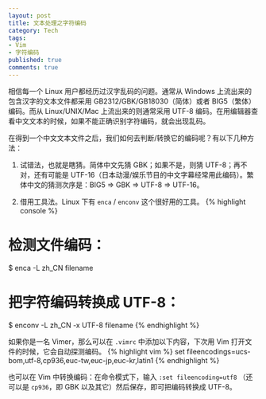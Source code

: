```yaml
---
layout: post
title: 文本处理之字符编码
category: Tech
tags:
- Vim
- 字符编码
published: true
comments: true
---
```


相信每一个 Linux 用户都经历过汉字乱码的问题。通常从 Windows 上流出来的包含汉字的文本文件都采用 GB2312/GBK/GB18030（简体）或者 BIG5（繁体）编码。而从 Linux/UNIX/Mac 上流出来的则通常采用 UTF-8 编码。在用编辑器查看中文文本的时候，如果不能正确识别字符编码，就会出现乱码。

在得到一个中文文本文件之后，我们如何去判断/转换它的编码呢？有以下几种方法：

1.  试错法，也就是瞎猜。简体中文先猜 GBK；如果不是，则猜 UTF-8；再不对，还有可能是 UTF-16（日本动漫/娱乐节目的中文字幕经常用此编码）。繁体中文的猜测次序是：BIG5 => GBK => UTF-8 => UTF-16。

2.  借用工具法。Linux 下有 `enca` / `enconv` 这个很好用的工具。
{% highlight console %}
# 检测文件编码：
$ enca -L zh_CN filename
# 把字符编码转换成 UTF-8：
$ enconv -L zh_CN -x UTF-8 filename
{% endhighlight %}

如果你是一名 Vimer，那么可以在 `.vimrc` 中添加以下内容，下次用 Vim 打开文件的时候，它会自动探测编码。
{% highlight vim %}
set fileencodings=ucs-bom,utf-8,cp936,euc-tw,euc-jp,euc-kr,latin1
{% endhighlight %}

也可以在 Vim 中转换编码：在命令模式下，输入 `:set fileencoding=utf8` （还可以是 `cp936`，即 GBK 以及其它）然后保存，即可把编码转换成 UTF-8。
